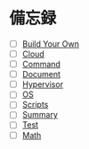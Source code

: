 # 備忘録
- [ ] [Build Your Own]()
- [ ] [Cloud](https://github.com/thetaru/memorandum/tree/master/Cloud)
- [ ] [Command](https://github.com/thetaru/memorandum/tree/master/command)
- [ ] [Document](https://github.com/thetaru/memorandum/tree/master/design_document)
- [ ] [Hypervisor](https://github.com/thetaru/memorandum/tree/master/Hypervisor)
- [ ] [OS](https://github.com/thetaru/memorandum/tree/master/OS)
- [ ] [Scripts](https://github.com/thetaru/memorandum/tree/master/Scripts)
- [ ] [Summary](https://github.com/thetaru/memorandum/tree/master/Summary)
- [ ] [Test](https://github.com/thetaru/memorandum/tree/master/Test)
- [ ] [Math](https://github.com/thetaru/memorandum/tree/master/Math)
